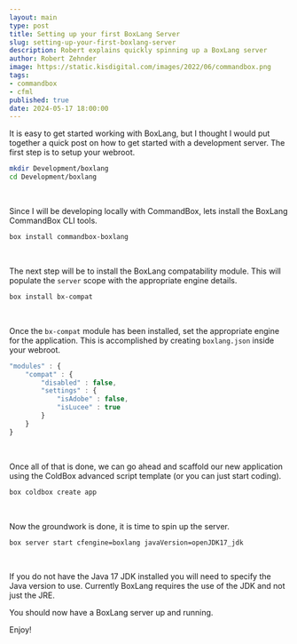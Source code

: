 ```yaml
---
layout: main
type: post
title: Setting up your first BoxLang Server
slug: setting-up-your-first-boxlang-server
description: Robert explains quickly spinning up a BoxLang server
author: Robert Zehnder
image: https://static.kisdigital.com/images/2022/06/commandbox.png
tags: 
- commandbox
- cfml
published: true
date: 2024-05-17 18:00:00
---
```

It is easy to get started working with BoxLang, but I thought I would put together a quick post on how to get started with a development server. The first step is to setup your webroot.

```bash
mkdir Development/boxlang
cd Development/boxlang
```

<br>

Since I will be developing locally with CommandBox, lets install the BoxLang CommandBox CLI tools.

```bash
box install commandbox-boxlang
```

<br>

The next step will be to install the BoxLang compatability module. This will populate the `server` scope with the appropriate engine details.

```bash
box install bx-compat
```

<br>

Once the `bx-compat` module has been installed, set the appropriate engine for the application. This is accomplished by creating `boxlang.json` inside your webroot.

```js
"modules" : {
    "compat" : {
        "disabled" : false,
        "settings" : {
            "isAdobe" : false,
            "isLucee" : true
        }
    }
}
```

<br>

Once all of that is done, we can go ahead and scaffold our new application using the ColdBox advanced script template (or you can just start coding).

```bash
box coldbox create app
```

<br>

Now the groundwork is done, it is time to spin up the server.

```bash
box server start cfengine=boxlang javaVersion=openJDK17_jdk
```

<br>

If you do not have the Java 17 JDK installed you will need to specify the Java version to use. Currently BoxLang requires the use of the JDK and not just the JRE.

You should now have a BoxLang server up and running.

Enjoy!
